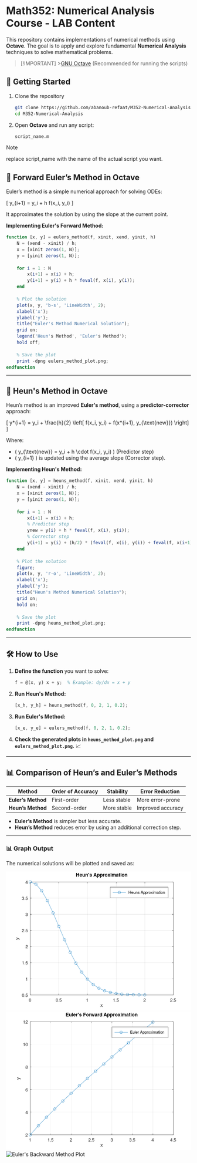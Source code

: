 # Math352: Numerical Analysis Course - LAB Content

This repository contains implementations of numerical methods using **Octave**. The goal is to apply and explore fundamental **Numerical Analysis** techniques to solve mathematical problems.

> [!IMPORTANT] >[GNU Octave](https://www.gnu.org/software/octave/) (Recommended for running the scripts)

## 🚀 Getting Started

1. Clone the repository

   ```bash
   git clone https://github.com/abanoub-refaat/M352-Numerical-Analysis.git
   cd M352-Numerical-Analysis
   ```

2. Open **Octave** and run any script:

   ```octave
   script_name.m
   ```

> [!NOTE]
> replace script_name with the name of the actual script you want.

## 📌 Forward Euler’s Method in Octave

Euler’s method is a simple numerical approach for solving ODEs:

\[
y\_{i+1} = y_i + h f(x_i, y_i)
\]

It approximates the solution by using the slope at the current point.

**Implementing Euler's Forward Method:**

```octave
function [x, y] = eulers_method(f, xinit, xend, yinit, h)
    N = (xend - xinit) / h;
    x = [xinit zeros(1, N)];
    y = [yinit zeros(1, N)];

    for i = 1 : N
        x(i+1) = x(i) + h;
        y(i+1) = y(i) + h * feval(f, x(i), y(i));
    end

    % Plot the solution
    plot(x, y, 'b-s', 'LineWidth', 2);
    xlabel('x');
    ylabel('y');
    title("Euler's Method Numerical Solution");
    grid on;
    legend('Heun's Method', 'Euler's Method');
    hold off;

    % Save the plot
    print -dpng eulers_method_plot.png;
endfunction
```

---

## 📌 Heun's Method in Octave

Heun’s method is an improved **Euler's method**, using a **predictor-corrector** approach:

\[
y*{i+1} = y_i + \frac{h}{2} \left[ f(x_i, y_i) + f(x*{i+1}, y\_{\text{new}}) \right]
\]

Where:

- \( y\_{\text{new}} = y_i + h \cdot f(x_i, y_i) \) (Predictor step)
- \( y\_{i+1} \) is updated using the average slope (Corrector step).

**Implementing Heun's Method:**

```octave
function [x, y] = heuns_method(f, xinit, xend, yinit, h)
    N = (xend - xinit) / h;
    x = [xinit zeros(1, N)];
    y = [yinit zeros(1, N)];

    for i = 1 : N
        x(i+1) = x(i) + h;
        % Predictor step
        ynew = y(i) + h * feval(f, x(i), y(i));
        % Corrector step
        y(i+1) = y(i) + (h/2) * (feval(f, x(i), y(i)) + feval(f, x(i+1), ynew));
    end

    % Plot the solution
    figure;
    plot(x, y, 'r-o', 'LineWidth', 2);
    xlabel('x');
    ylabel('y');
    title("Heun's Method Numerical Solution");
    grid on;
    hold on;

    % Save the plot
    print -dpng heuns_method_plot.png;
endfunction
```

---

## 🛠️ How to Use

1. **Define the function** you want to solve:

   ```octave
   f = @(x, y) x + y;  % Example: dy/dx = x + y
   ```

2. **Run Heun's Method:**

   ```octave
   [x_h, y_h] = heuns_method(f, 0, 2, 1, 0.2);
   ```

3. **Run Euler's Method:**

   ```octave
   [x_e, y_e] = eulers_method(f, 0, 2, 1, 0.2);
   ```

4. **Check the generated plots in `heuns_method_plot.png` and `eulers_method_plot.png`.** 📈

---

## 📊 Comparison of Heun’s and Euler’s Methods

| Method             | Order of Accuracy | Stability   | Error Reduction   |
| ------------------ | ----------------- | ----------- | ----------------- |
| **Euler’s Method** | First-order       | Less stable | More error-prone  |
| **Heun’s Method**  | Second-order      | More stable | Improved accuracy |

- **Euler’s Method** is simpler but less accurate.
- **Heun’s Method** reduces error by using an additional correction step.

---

### 📊 Graph Output

The numerical solutions will be plotted and saved as:

![Heun's Method Plot](ODEs/imgs/heuns_method_plot.png)
![Euler's Forward Method Plot](ODEs/imgs/forward-euler_method_plot.png)
![Euler's Backward Method Plot](ODEs/imgs/backward-euler_method_plot.png)
